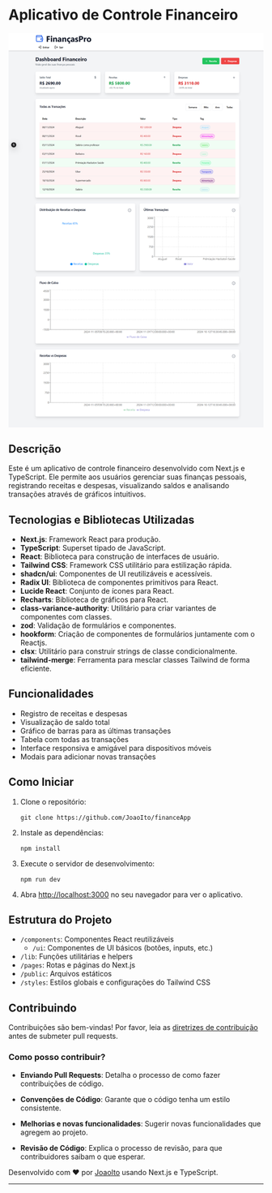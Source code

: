 # Aplicativo de Controle Financeiro

<img align="center" src="./public/homePrint.png">

## Descrição

Este é um aplicativo de controle financeiro desenvolvido com Next.js e TypeScript. Ele permite aos usuários gerenciar suas finanças pessoais, registrando receitas e despesas, visualizando saldos e analisando transações através de gráficos intuitivos.

## Tecnologias e Bibliotecas Utilizadas

- **Next.js**: Framework React para produção.
- **TypeScript**: Superset tipado de JavaScript.
- **React**: Biblioteca para construção de interfaces de usuário.
- **Tailwind CSS**: Framework CSS utilitário para estilização rápida.
- **shadcn/ui**: Componentes de UI reutilizáveis e acessíveis.
- **Radix UI**: Biblioteca de componentes primitivos para React.
- **Lucide React**: Conjunto de ícones para React.
- **Recharts**: Biblioteca de gráficos para React.
- **class-variance-authority**: Utilitário para criar variantes de componentes com classes.
- **zod**: Validação de formulários e componentes.
- **hookform**: Criação de componentes de formulários juntamente com o Reactjs.
- **clsx**: Utilitário para construir strings de classe condicionalmente.
- **tailwind-merge**: Ferramenta para mesclar classes Tailwind de forma eficiente.

## Funcionalidades

- Registro de receitas e despesas
- Visualização de saldo total
- Gráfico de barras para as últimas transações
- Tabela com todas as transações
- Interface responsiva e amigável para dispositivos móveis
- Modais para adicionar novas transações

## Como Iniciar

1. Clone o repositório:
   ```
   git clone https://github.com/JoaoIto/financeApp
   ```

2. Instale as dependências:
   ```
   npm install
   ```

3. Execute o servidor de desenvolvimento:
   ```
   npm run dev
   ```

4. Abra [http://localhost:3000](http://localhost:3000) no seu navegador para ver o aplicativo.

## Estrutura do Projeto

- `/components`: Componentes React reutilizáveis
  - `/ui`: Componentes de UI básicos (botões, inputs, etc.)
- `/lib`: Funções utilitárias e helpers
- `/pages`: Rotas e páginas do Next.js
- `/public`: Arquivos estáticos
- `/styles`: Estilos globais e configurações do Tailwind CSS

## Contribuindo

Contribuições são bem-vindas! Por favor, leia as [diretrizes de contribuição](./CONTRIBUTING.md) antes de submeter pull requests.

### Como posso contribuir?

- **Enviando Pull Requests**: Detalha o processo de como fazer contribuições de código.
- **Convenções de Código**: Garante que o código tenha um estilo consistente.

- **Melhorias e novas funcionalidades**: Sugerir novas funcionalidades que agregem ao projeto.

- **Revisão de Código**: Explica o processo de revisão, para que contribuidores saibam o que esperar.

Desenvolvido com ❤️ por [JoaoIto](https://github.com/JoaoIto) usando Next.js e TypeScript.



---
